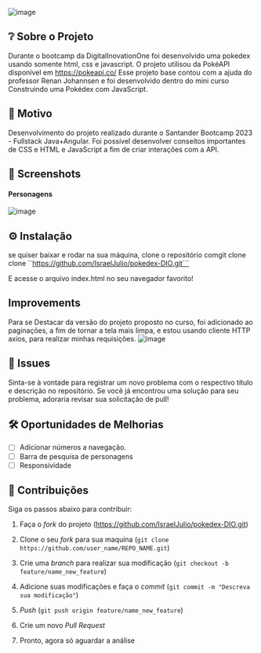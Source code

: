 ![image](https://github.com/IsraelJulio/pokedex-DIO/assets/83346689/5d0076cd-2bd1-4bc2-a969-3af0aa7b1df2)

## ❔ Sobre o Projeto
Durante o bootcamp da DigitalInovationOne foi desenvolvido uma pokedex usando somente html, css e javascript.
O projeto utilisou da PokéAPI disponível em https://pokeapi.co/
Esse projeto base contou com a ajuda do professor Renan Johannsen e foi desenvolvido dentro do mini curso Construindo uma Pokédex com JavaScript.


## 🧐 Motivo
Desenvolvimento do projeto realizado durante o Santander Bootcamp 2023 - Fullstack Java+Angular.
Foi possível desenvolver conseitos importantes de CSS e HTML e JavaScript a fim de criar interações com a API.

## 📸 Screenshots
#### Personagens
![image](https://github.com/IsraelJulio/pokedex-DIO/assets/83346689/a07b4209-a80f-43e8-addb-2ee00314cef5)

## ⚙ Instalação  
se quiser baixar e rodar na sua máquina, clone o repositório comgit clone 
clone ``https://github.com/IsraelJulio/pokedex-DIO.git```

E acesse o arquivo index.html no seu navegador favorito!

## Improvements
Para se Destacar da versão do projeto proposto no curso, foi adicionado ao paginações, a fim de tornar a tela mais limpa, e estou usando cliente HTTP axios, para realizar minhas requisições.
![image](https://github.com/IsraelJulio/pokedex-DIO/assets/83346689/0c6b01a1-3bcd-4fe3-9ca9-def33b96c802)



## 🐛 Issues
Sinta-se à vontade para registrar um novo problema com o respectivo título e descrição no repositório. 
Se você já encontrou uma solução para seu problema, adoraria revisar sua solicitação de pull!

## 🛠 Oportunidades de Melhorias
- [ ] Adicionar números a navegação.
- [ ]  Barra de pesquisa de personagens
- [ ]  Responsividade

## 🤝 Contribuições
Siga os passos abaixo para contribuir:

1. Faça o *fork* do projeto (https://github.com/IsraelJulio/pokedex-DIO.git)

2. Clone o seu *fork* para sua maquína (`git clone https://github.com/user_name/REPO_NAME.git`)

3. Crie uma *branch* para realizar sua modificação (`git checkout -b feature/name_new_feature`)

4. Adicione suas modificações e faça o *commit* (`git commit -m "Descreva sua modificação"`)

5. *Push* (`git push origin feature/name_new_feature`)

6. Crie um novo *Pull Request*

7. Pronto, agora só aguardar a análise 
